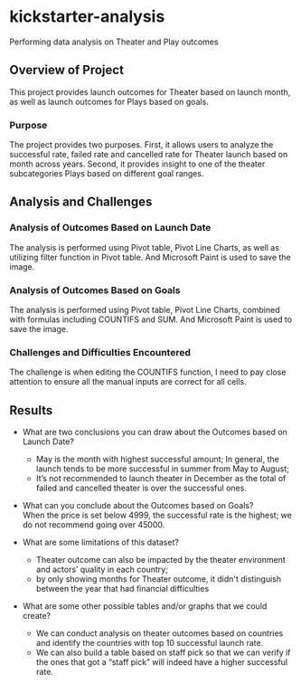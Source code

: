 # kickstarter-analysis
Performing data analysis on Theater and Play outcomes

## Overview of Project
This project provides launch outcomes for Theater based on launch month, as well as launch outcomes for Plays based on goals.

### Purpose
The project provides two purposes. First, it allows users to analyze the successful rate, failed rate and cancelled rate for Theater launch based on month across years. Second, it provides insight to one of the theater subcategories Plays based on different goal ranges.

## Analysis and Challenges

### Analysis of Outcomes Based on Launch Date
The analysis is performed using Pivot table, Pivot Line Charts, as well as utilizing filter function in Pivot table. And Microsoft Paint is used to save the image. 

### Analysis of Outcomes Based on Goals
The analysis is performed using Pivot table, Pivot Line Charts, combined with formulas including COUNTIFS and SUM. And Microsoft Paint is used to save the image.

### Challenges and Difficulties Encountered
The challenge is when editing the COUNTIFS function, I need to pay close attention to ensure all the manual inputs are correct for all cells. 

## Results
- What are two conclusions you can draw about the Outcomes based on Launch Date?
  - May is the month with highest successful amount; In general, the launch tends to be more successful in summer from May to August; 
  - It’s not recommended to launch theater in December as the total of failed and cancelled theater is over the successful ones. 

- What can you conclude about the Outcomes based on Goals?
  <br /> When the price is set below 4999, the successful rate is the highest; we do not recommend going over 45000.

- What are some limitations of this dataset?
  - Theater outcome can also be impacted by the theater environment and actors’ quality in each country;
  - by only showing months for Theater outcome, it didn't distinguish between the year that had financial difficulties

- What are some other possible tables and/or graphs that we could create?
  - We can conduct analysis on theater outcomes based on countries and identify the countries with top 10 successful launch rate. 
  - We can also build a table based on staff pick so that we can verify if the ones that got a “staff pick” will indeed have a higher successful rate.
